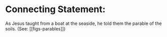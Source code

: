 # Connecting Statement:

As Jesus taught from a boat at the seaside, he told them the parable of the soils. (See: [[figs-parables]])